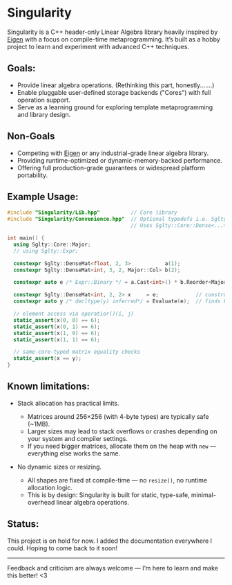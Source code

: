 
# Singularity

Singularity is a C++ header-only Linear Algebra library heavily inspired by [Eigen](https://eigen.tuxfamily.org/index.php?title=Main_Page) with a focus on compile-time metaprogramming. It’s built as a hobby project to learn and experiment with advanced C++ techniques.

## Goals:
- Provide linear algebra operations. (Rethinking this part, honestly.......)
- Enable pluggable user-defined storage backends ("Cores") with full operation support.
- Serve as a learning ground for exploring template metaprogramming and library design.

## Non-Goals
- Competing with [Eigen](https://eigen.tuxfamily.org/index.php?title=Main_Page) or any industrial-grade linear algebra library.
- Providing runtime-optimized or dynamic-memory-backed performance.
- Offering full production-grade guarantees or widespread platform portability.

## Example Usage:
```cpp
#include "Singularity/Lib.hpp"          // Core library
#include "Singularity/Convenience.hpp"  // Optional typedefs i.e. Sglty::DenseMat<...>
                                        // Uses Sglty::Core::Dense<...> internally

int main() {
  using Sglty::Core::Major;
  // using Sglty::Expr;

  constexpr Sglty::DenseMat<float, 2, 3>           a(1);
  constexpr Sglty::DenseMat<int, 3, 2, Major::Col> b(2);

  constexpr auto e /* Expr::Binary */ = a.Cast<int>() * b.Reorder<Major::Row>();

  constexpr Sglty::DenseMat<int, 2, 2> x     = e;            // constructs directly from e
  constexpr auto y /* decltype(y) inferred*/ = Evaluate(e);  // finds Expr::Evaluate() by ADL

  // element access via operatior()(i, j)
  static_assert(x(0, 0) == 6);
  static_assert(x(0, 1) == 6);
  static_assert(x(1, 0) == 6);
  static_assert(x(1, 1) == 6);

  // same-core-typed matrix equality checks
  static_assert(x == y);
}
```

## Known limitations:
- Stack allocation has practical limits.
  - Matrices around 256×256 (with 4-byte types) are typically safe (~1MB).
  - Larger sizes may lead to stack overflows or crashes depending on your system and compiler settings.
  - If you need bigger matrices, allocate them on the heap with `new` — everything else works the same.

- No dynamic sizes or resizing.
  - All shapes are fixed at compile-time — no `resize()`, no runtime allocation logic.
  - This is by design: Singularity is built for static, type-safe, minimal-overhead linear algebra operations.

## Status:
This project is on hold for now. I added the documentation everywhere I could. Hoping to come back to it soon!

---

Feedback and criticism are always welcome — I’m here to learn and make this better! <3
